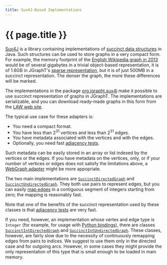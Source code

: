 ```yaml
---
title: Sux4J-Based Implementations
---
```


# {{ page.title }}

[Sux4J](https://sux4j.di.unimi.it/) is a library containing
implementations of [succinct data structures](https://en.wikipedia.org/wiki/Succinct_data_structure)
in Java. Such structures can be used to store graphs in a very compact form. For example,
the memory footprint of the [English Wikipedia graph in 2013](http://law.di.unimi.it/webdata/enwiki-2013/)
would be of several gigabytes in a trivial object-based representation, it is of 1.6GB in JGraphT's
[sparse representation](https://jgrapht.org/javadoc/org.jgrapht.opt/org/jgrapht/opt/graph/sparse/SparseIntDirectedGraph.html),
but it is of just 500MB in a succinct representation. The denser the graph, the more
these differences will be marked.

The implementations in the package
[org.jgrapht.sux4j](https://jgrapht.org/javadoc/org.jgrapht.unimi.dsi/org/jgrapht/sux4j/package-summary.html)
make it possible to use succinct representation of graphs in JGraphT.
The implementations are serializable, and you can download ready-made
graphs in this form from the [LAW web site](http://law.di.unimi.it/datasets.php).

The typical use case for these adapters is:

- You need a compact format.
- You have less than 2<sup>31</sup> vertices and less than 2<sup>31</sup> edges.
- You have metadata associated with the vertices and with the edges.
- Optionally, you need fast [adjacency tests](https://jgrapht.org/javadoc/org.jgrapht.core/org/jgrapht/Graph.html#containsEdge%28V,V%29).

Such metadata can be easily stored in an array or list indexed by the vertices or
the edges. If you have metadata on the vertices, only, or if your number
of vertices or edges does not satisfy the limitations above, a [WebGraph
adapter](https://jgrapht.org/javadoc/org.jgrapht.unimi.dsi/org/jgrapht/webgraph/package-summary.html)
might be more appopriate.

The two main implementations are [`SuccinctDirectedGraph`](https://jgrapht.org/javadoc/org.jgrapht.unimi.dsi/org/jgrapht/sux4j/SuccinctDirectedGraph.html)
and [`SuccinctUndirectedGraph`](https://jgrapht.org/javadoc/org.jgrapht.unimi.dsi/org/jgrapht/sux4j/SuccinctUndirectedGraph.html).
They both use pairs to represent edges, but you can easily [map edges](https://jgrapht.org/javadoc/org.jgrapht.unimi.dsi/org/jgrapht/sux4j/SuccinctDirectedGraph.html#getEdgeFromIndex%28long%29) 
in a contiguous segment of integers starting from zero; the mapping is reasonably fast.

Note that one of the benefits of the succinct representation used by these classes is that
[adjacency tests](https://jgrapht.org/javadoc/org.jgrapht.core/org/jgrapht/Graph.html#containsEdge%28V,V%29) are very fast.

If you need, however, an implementation whose vertex and edge type is
`Integer` (for example, for usage with [Python
bindings](https://pypi.org/project/jgrapht/)), there are classes
[`SuccinctIntDirectedGraph`](https://jgrapht.org/javadoc/org.jgrapht.unimi.dsi/org/jgrapht/sux4j/SuccinctIntDirectedGraph.html)
and
[`SuccinctIntUndirectedGraph`](https://jgrapht.org/javadoc/org.jgrapht.unimi.dsi/org/jgrapht/sux4j/SuccinctIntUndirectedGraph.html).
These classes, however, are fairly slow due to the necessity of
continuously remapping edges from pairs to indices. We suggest to use them
only in the directed case and for outgoing arcs. However, in some cases
they might provide the only representation of this type that is small
enough to be loaded in main memory.
